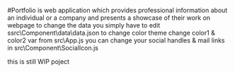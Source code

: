 #Portfolio is web application which provides professional information about an individual or a company and presents a showcase of their work on webpage 
to change the data you simply have to edit ssrc\Component\data\data.json
to change color theme change color1 & color2 var from src\App.js
you can change your social handles & mail links in src\Component\SocialIcon.js

this is still WIP poject 
